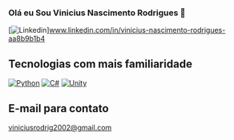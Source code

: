 ### Olá eu Sou Vinicius Nascimento Rodrigues 👋

[![Linkedin](https://img.shields.io/badge/LinkedIn-0077B5?style=for-the-badge&logo=linkedin&logoColor=white)]www.linkedin.com/in/vinicius-nascimento-rodrigues-aa8b9b1b4


## Tecnologias com mais familiaridade

[![Python](https://img.shields.io/badge/Python-3776AB?style=for-the-badge&logo=python&logoColor=white)]() 
[![C#](https://img.shields.io/badge/C%23-239120?style=for-the-badge&logo=c-sharp&logoColor=white)]()
[![Unity](https://img.shields.io/badge/Unity-100000?style=for-the-badge&logo=unity&logoColor=white)]()


## E-mail para contato
viniciusrodrig2002@gmail.com
